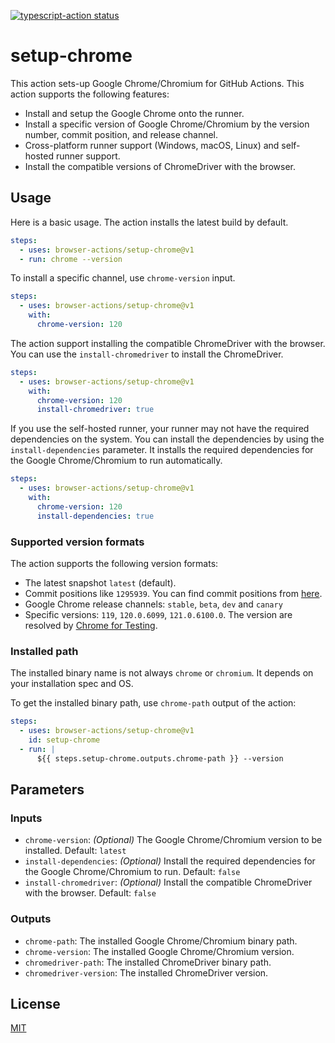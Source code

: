 <p>
  <a href="https://github.com/browser-actions/setup-chrome/actions"><img alt="typescript-action status" src="https://github.com/browser-actions/setup-chrome/workflows/build-test/badge.svg"></a>
</p>

# setup-chrome


This action sets-up Google Chrome/Chromium for GitHub Actions. This action supports the following features:

- Install and setup the Google Chrome onto the runner.
- Install a specific version of Google Chrome/Chromium by the version number, commit position, and release channel.
- Cross-platform runner support (Windows, macOS, Linux) and self-hosted runner support.
- Install the compatible versions of ChromeDriver with the browser.

## Usage

Here is a basic usage.
The action installs the latest build by default.

```yaml
steps:
  - uses: browser-actions/setup-chrome@v1
  - run: chrome --version
```

To install a specific channel, use `chrome-version` input.

```yaml
steps:
  - uses: browser-actions/setup-chrome@v1
    with:
      chrome-version: 120
```

The action support installing the compatible ChromeDriver with the browser.
You can use the `install-chromedriver` to install the ChromeDriver.

```yaml
steps:
  - uses: browser-actions/setup-chrome@v1
    with:
      chrome-version: 120
      install-chromedriver: true
```

If you use the self-hosted runner, your runner may not have the required dependencies on the system.
You can install the dependencies by using the `install-dependencies` parameter.
It installs the required dependencies for the Google Chrome/Chromium to run automatically.

```yaml
steps:
  - uses: browser-actions/setup-chrome@v1
    with:
      chrome-version: 120
      install-dependencies: true
```

### Supported version formats

The action supports the following version formats:

- The latest snapshot `latest` (default).
- Commit positions like `1295939`.  You can find commit positions from [here][snapshots].
- Google Chrome release channels: `stable`, `beta`, `dev` and `canary`
- Specific versions: `119`, `120.0.6099`, `121.0.6100.0`.  The version are resolved by [Chrome for Testing][].

[Chrome for Testing]: https://googlechromelabs.github.io/chrome-for-testing/

### Installed path

The installed binary name is not always `chrome` or `chromium`.
It depends on your installation spec and OS.

To get the installed binary path, use `chrome-path` output of the action:

```yaml
steps:
  - uses: browser-actions/setup-chrome@v1
    id: setup-chrome
  - run: |
      ${{ steps.setup-chrome.outputs.chrome-path }} --version
```

## Parameters

### Inputs

- `chrome-version`: *(Optional)* The Google Chrome/Chromium version to be installed.
  Default: `latest`
- `install-dependencies`: *(Optional)* Install the required dependencies for the Google Chrome/Chromium to run.
  Default: `false`
- `install-chromedriver`: *(Optional)* Install the compatible ChromeDriver with the browser.
  Default: `false`

### Outputs

- `chrome-path`: The installed Google Chrome/Chromium binary path.
- `chrome-version`: The installed Google Chrome/Chromium version.
- `chromedriver-path`: The installed ChromeDriver binary path.
- `chromedriver-version`: The installed ChromeDriver version.

[snapshots]: https://commondatastorage.googleapis.com/chromium-browser-snapshots/index.html

## License

[MIT](LICENSE)
